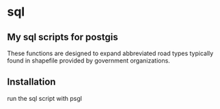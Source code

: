 sql
===

My sql scripts for postgis
--------------------------

These functions are designed to expand abbreviated road types typically 
found in shapefile provided by government organizations. 

Installation
------------
run the sql script with psgl 

